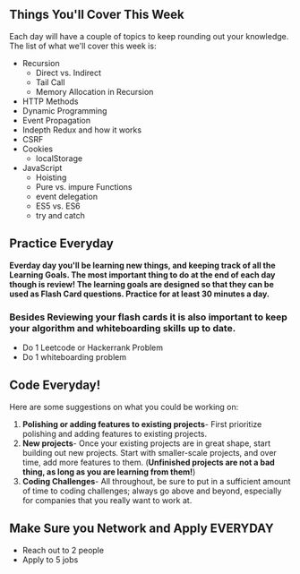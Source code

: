 ## Things You'll Cover This Week

Each day will have a couple of topics to keep rounding out your knowledge. The list of what we'll cover this week is:
  - Recursion
    - Direct vs. Indirect
    - Tail Call
    - Memory Allocation in Recursion
  - HTTP Methods
  - Dynamic Programming
  - Event Propagation
  - Indepth Redux and how it works
  - CSRF
  - Cookies
    - localStorage
  - JavaScript
    - Hoisting
    - Pure vs. impure Functions
    - event delegation
    - ES5 vs. ES6
    - try and catch


## Practice Everyday

**Everday day you'll be learning new things, and keeping track of all the Learning Goals. The most important thing to do at the end of each day though is review! The learning goals are designed so that they can be used as Flash Card questions. Practice for at least 30 minutes a day.**

### Besides Reviewing your flash cards it is also important to keep your algorithm and whiteboarding skills up to date. 
* Do 1 Leetcode or Hackerrank Problem
* Do 1 whiteboarding problem

## Code Everyday!

Here are some suggestions on what you could be working on:

1. **Polishing or adding features to existing projects**- First prioritize polishing and adding features to existing projects.
1. **New projects**- Once your existing projects are in great shape, start building out new projects. Start with smaller-scale projects, and over time, add more features to them. (**Unfinished projects are not a bad thing, as long as you are learning from them!**)
1. **Coding Challenges**- All throughout, be sure to put in a sufficient amount of time to coding challenges; always go above and beyond, especially for companies that you really want to work at.

## Make Sure you Network and Apply EVERYDAY

* Reach out to 2 people
* Apply to 5 jobs